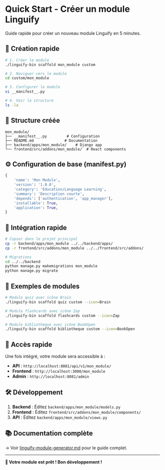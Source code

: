 # Quick Start - Créer un module Linguify

Guide rapide pour créer un nouveau module Linguify en 5 minutes.

## 🚀 Création rapide

```bash
# 1. Créer le module
./linguify-bin scaffold mon_module custom

# 2. Naviguer vers le module
cd custom/mon_module

# 3. Configurer le module
vi __manifest__.py

# 4. Voir la structure
ls -la
```

## 📁 Structure créée

```
mon_module/
├── __manifest__.py         # Configuration
├── README.md              # Documentation  
├── backend/apps/mon_module/    # Django app
└── frontend/src/addons/mon_module/  # React components
```

## ⚙️ Configuration de base (__manifest__.py)

```python
{
    'name': 'Mon Module',
    'version': '1.0.0',
    'category': 'Education/Language Learning', 
    'summary': 'Description courte',
    'depends': ['authentication', 'app_manager'],
    'installable': True,
    'application': True,
}
```

## 🔧 Intégration rapide

```bash
# Copier dans le projet principal
cp -r backend/apps/mon_module ../../backend/apps/
cp -r frontend/src/addons/mon_module ../../frontend/src/addons/

# Migrations
cd ../../backend
python manage.py makemigrations mon_module
python manage.py migrate
```

## 📖 Exemples de modules

```bash
# Module quiz avec icône Brain
./linguify-bin scaffold quiz custom --icon=Brain

# Module flashcards avec icône Zap  
./linguify-bin scaffold flashcards custom --icon=Zap

# Module bibliotheque avec icône BookOpen
./linguify-bin scaffold bibliotheque custom --icon=BookOpen
```

## 🎯 Accès rapide

Une fois intégré, votre module sera accessible à :
- **API** : `http://localhost:8081/api/v1/mon_module/`
- **Frontend** : `http://localhost:3000/mon_module`
- **Admin** : `http://localhost:8081/admin`

## 🛠️ Développement

1. **Backend** : Éditez `backend/apps/mon_module/models.py`
2. **Frontend** : Éditez `frontend/src/addons/mon_module/components/`
3. **API** : Éditez `backend/apps/mon_module/views.py`

## 📚 Documentation complète

→ Voir [linguify-module-generator.md](./linguify-module-generator.md) pour le guide complet.

---

**🎉 Votre module est prêt ! Bon développement !**